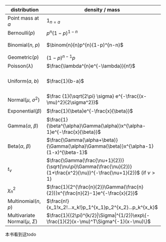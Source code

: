 distribution| density / mass | expectation| variance|link / remark
-|-|-|-|-
Point mass at $a$|$1_{n=a}$|$a$|$0$
Bernoulli($p$)|$p^{n}(1-p)^{1-n}$|$p$|$p(1-p)$|[[bernoulli-binom]]
Binomial($n$, $p$)|$\binom{n}{n}p^{n}(1-p)^{n-n}$|$np$|$np(1-p)$|[[bernoulli-binom]], [[可加性]]
Geometric($p$)|$(1-p)^{n-1}p$|$\frac{1}{p}$|$\frac{1-p}{p^2}$|[[nega-binom]]
Poisson($\lambda$)|$\frac{\lambda^{n}e^{-\lambda}}{n!}$|$\lambda$|$\lambda$|[[poisson]]
Uniform($a$, $b$)|$\frac{1}{b-a}$|$\frac{a+b}{2}$|$\frac{(b-a)^2}{12}$|[[variance]] = $E(X^2) -EX^2=1/3-1/4=1/12$
Normal($\mu$, $\sigma^2$)|$\frac {1}{\sqrt{2\pi} \sigma} e^{-\frac{(x-\mu)^2}{2\sigma^2}}$|$\mu$|$\sigma^2$
Exponential($\beta$)|$\frac{1}{\beta}e^{-\frac{x}{\beta}}$|$\beta$|$\beta^2$
Gamma($\alpha$, $\beta$)|$\frac{1}{\beta^{\alpha}\Gamma(\alpha)}x^{\alpha-1}e^{-\frac{x}{\beta}}$|$\alpha\beta$|$\alpha\beta^2$|[[distribution/gamma]], [[可加性]]
Beta($\alpha$, $\beta$)|$\frac{\Gamma(\alpha+\beta)}{\Gamma(\alpha)\Gamma(\beta)}x^{\alpha-1}(1-x)^{\beta-1}$|$\frac{\alpha}{\alpha+\beta}$|$\frac{\alpha\beta}{(\alpha+\beta)^2(\alpha+\beta+1)}$
$t_\nu$|$\frac{\Gamma(\frac{\nu+1}{2})}{\sqrt{\nu\pi}\Gamma(\frac{\nu}{2})}(1+\frac{x^2}{\nu})^{-\frac{\nu+1}{2}}$ (if $\nu>1$)|$0$ (if $\nu>1$)|$\frac{\nu}{\nu-2}$ (if $\nu>2$)
$\chi^2_n$|$\frac{1}{2^{\frac{n}{2}}\Gamma(\frac{n}{2})}x^{\frac{n}{2}-1}e^{-\frac{x}{2}}$|$n$|$2n$
Multinomial($n$, $p$)|$\frac{n!}{x_1!x_2!...x_k!}p_1^{x_1}p_2^{x_2}...p_k^{x_k}$|$np$|see below|
Multivariate Normal($\mu$, $\Sigma$)|$\frac{1}{(2\pi)^{k/2}\|\Sigma\|^{1/2}}\exp\{-\frac{1}{2}(x-\mu)^T\Sigma^{-1}(x-\mu)\}$|$\mu$|$\Sigma$|[[multi-normal]]

本书看到这todo